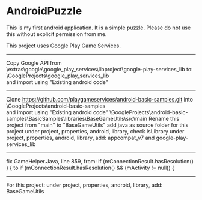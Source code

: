 AndroidPuzzle
=============

This is my first android application.
It is a simple puzzle.
Please do not use this without explicit permission from me. 


This project uses Google Play Game Services.

***
Copy Google API from
<Google andoird SDK>\extras\google\google_play_services\libproject\google-play-services_lib
to:
<eclipse workspace>\GoogleProjects\google_play_services_lib\
and import using "Existing android code" 

***
Clone https://github.com/playgameservices/android-basic-samples.git into 
<eclipse workspace>\GoogleProjects\android-basic-samples\
and import using "Existing android code" 
<eclipse workspace>\GoogleProjects\android-basic-samples\BasicSamples\libraries\BaseGameUtils\src\main
Rename this project from "main" to "BaseGameUtils"
add java as source folder for this project
under project, properties, android, library, check isLibrary
under project, properties, android, library, add: appcompat_v7 and google-play-services_lib

***
fix GameHelper.Java, line 859, from:
   if (mConnectionResult.hasResolution() ) {
to
   if (mConnectionResult.hasResolution() && (mActivity != null)) {
 

***
For this project:
under project, properties, android, library, add: BaseGameUtils

